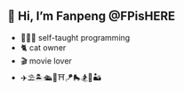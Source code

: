 ## 👋 Hi, I’m Fanpeng @FPisHERE
- 👩🏻‍💻 self-taught programming
- 🐈 cat owner
- 🎬 movie lover
- ✈️⛱🏝🛳🚁⛩🪁🛼🏂🗿🏜

<!---
FPisHERE/FPisHERE is a ✨ special ✨ repository because its `README.md` (this file) appears on your GitHub profile.
You can click the Preview link to take a look at your changes.
--->
